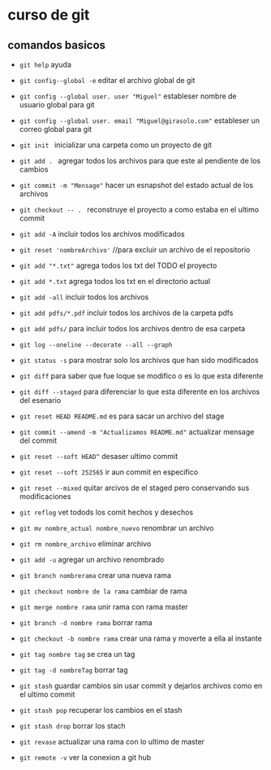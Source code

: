 # curso de git

## comandos basicos

* `git help`  ayuda

* `git config--global -e`  editar el archivo global de git

* `git config --global user. user "Miguel"`  estableser nombre de usuario global para git

* `git config --global user. email "Miguel@girasolo.com"` estableser un correo global para git

* `git init ` inicializar una carpeta como un proyecto de git

* `git add . ` agregar todos los archivos para que este al pendiente de los cambios

* `git commit -m "Mensage"`  hacer un esnapshot del estado actual de los archivos

* `git checkout -- . ` reconstruye el proyecto a como estaba en el ultimo commit

* `git add -A` incluir todos los archivos modificados

* `git reset 'nombreArchivo'` //para excluir un archivo de el repositorio

* `git add "*.txt"` agrega todos los txt del TODO el proyecto

* `git add *.txt` agrega todos los txt en el directorio actual

* `git add -all` incluir todos los archivos

* `git add pdfs/*.pdf`  incluir todos los archivos de la carpeta pdfs

* `git add pdfs/`  para incluir todos los archivos dentro de esa carpeta

* `git log --oneline --decorate --all --graph`

* `git status -s` para mostrar solo los archivos que han sido modificados

* `git diff` para saber que fue loque se modifico o es lo que esta diferente

* `git diff --staged` para diferenciar lo que esta diferente en los archivos del esenario

* `git reset HEAD README.md` es para sacar un archivo del stage

* `git commit --amend -m "Actualizamos README.md"` actualizar mensage del commit

* `git reset --soft HEAD^` desaser ultimo commit

* `git reset --soft 252565` ir aun commit en especifico

* `git reset --mixed` quitar arcivos de el staged pero conservando sus modificaciones

* `git reflog` vet todods los comit hechos y desechos

* `git mv nombre_actual nombre_nuevo` renombrar un archivo

* `git rm nombre_archivo` eliminar archivo

* `git add -u` agregar un archivo renombrado

* `git branch nombrerama` crear una nueva rama

* `git checkout nombre de la rama` cambiar de rama

* `git merge nombre rama` unir rama con rama master

* `git branch -d nombre rama` borrar rama

* `git checkout -b nombre rama` crear una rama y moverte a ella al instante

* `git tag nombre tag` se crea un tag

* `git tag -d nombreTag` borrar tag

* `git stash` guardar cambios sin usar commit y dejarlos archivos como en el ultimo commit

* `git stash pop` recuperar los cambios en el stash

* `git stash drop` borrar los stach

* `git revase` actualizar una rama con lo ultimo de master

* `git remote -v` ver la conexion a git hub
